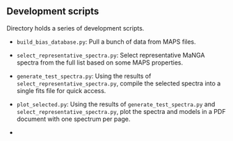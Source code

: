 
Development scripts
-------------------

Directory holds a series of development scripts.

 - `build_bias_database.py`: Pull a bunch of data from MAPS files.

 - `select_representative_spectra.py`: Select representative MaNGA
   spectra from the full list based on some MAPS properties.

 - `generate_test_spectra.py`: Using the results of
   `select_representative_spectra.py`, compile the selected spectra into
   a single fits file for quick access.

 - `plot_selected.py`: Using the results of `generate_test_spectra.py`
   and `select_representative_spectra.py`, plot the spectra and models
   in a PDF document with one spectrum per page.

 -


